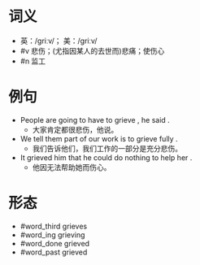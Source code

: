 # 词义
- 英：/ɡriːv/； 美：/ɡriːv/
- #v 悲伤；(尤指因某人的去世而)悲痛；使伤心
- #n 监工
# 例句
- People are going to have to grieve , he said .
	- 大家肯定都很悲伤，他说。
- We tell them part of our work is to grieve fully .
	- 我们告诉他们，我们工作的一部分是充分悲伤。
- It grieved him that he could do nothing to help her .
	- 他因无法帮助她而伤心。
# 形态
- #word_third grieves
- #word_ing grieving
- #word_done grieved
- #word_past grieved
